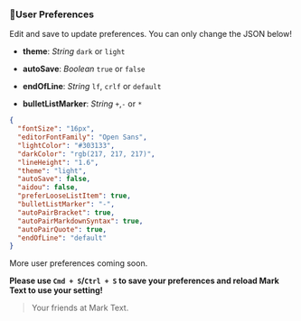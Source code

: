 ### :bust_in_silhouette:User Preferences

Edit and save to update preferences. You can only change the JSON below!

- **theme**: *String* `dark` or `light`

- **autoSave**: *Boolean* `true` or `false`

- **endOfLine**: *String* `lf`, `crlf` or `default`

- **bulletListMarker**: *String* `+`,`-` or `*`

```json
{
  "fontSize": "16px",
  "editorFontFamily": "Open Sans",
  "lightColor": "#303133",
  "darkColor": "rgb(217, 217, 217)",
  "lineHeight": "1.6",
  "theme": "light",
  "autoSave": false,
  "aidou": false,
  "preferLooseListItem": true,
  "bulletListMarker": "-",
  "autoPairBracket": true,
  "autoPairMarkdownSyntax": true,
  "autoPairQuote": true,
  "endOfLine": "default"
}
```

More user preferences coming soon.

**Please use `Cmd + S`/`Ctrl + S` to save your preferences and reload Mark Text to use your setting!**

> Your friends at Mark Text.
